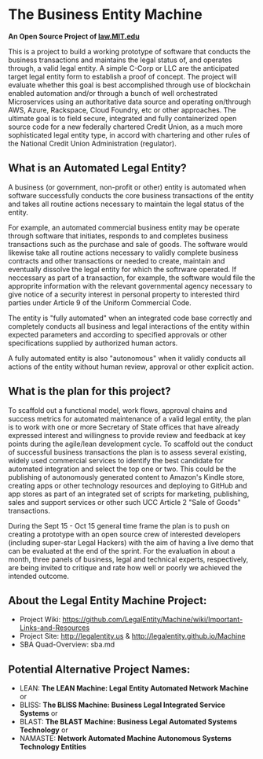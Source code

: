 
# The Business Entity Machine 
**An Open Source Project of <a href="http://law.mit.edu">law.MIT.edu</a>**

This is a project to build a working prototype of software that conducts the business transactions and maintains the legal status of, and operates through, a valid legal entity. A simple C-Corp or LLC are the anticipated target legal entity form to establish a proof of concept. The project will evaluate whether this goal is best accomplished through use of blockchain enabled automation and/or through a bunch of well orchestrated Microservices using an authoritative data source and operating on/through AWS, Azure, Rackspace, Cloud Foundry, etc or other approaches. The ultimate goal is to field secure, integrated and fully containerized open source code for a new federally chartered Credit Union, as a much more sophisticated legal entity type, in accord with chartering and other rules of the National Credit Union Administration (regulator).  

## What is an Automated Legal Entity?

A business (or government, non-profit or other) entity is automated when software successfully conducts the core business transactions of the entity and takes all routine actions necessary to maintain the legal status of the entity. 

For example, an automated commercial business entity may be operate through software that initiates, responds to and completes business transactions such as the purchase and sale of goods. The software would likewise take all routine actions necessary to validly complete business contracts and other transactions or needed to create, maintain and eventually dissolve the legal entity for which the softrware operated.   If neccessary as part of a transaction, for example, the software would file the approprite information with the relevant governmental agency necessary to give notice of a security interest in personal property to interested third parties under Article 9 of the Uniform Commercial Code. 

The entity is "fully automated" when an integrated code base correctly and completely conducts all business and legal interactions of the entity within expected parameters and according to specified approvals or other specifications supplied by authorized human actors.  

A fully automated entity is also "autonomous" when it validly conducts all actions of the entity without human review, approval or other explicit action.  

## What is the plan for this project?

To scaffold out a functional model, work flows, approval chains and success metrics for automated maintenance of a valid legal entity, the plan is to work with one or more Secretary of State offices that have already expressed interest and willingness to provide review and feedback at key points during the agile/lean development cycle.  To scaffold out the conduct of successful business transactions the plan is to assess several existing, widely used commercial services to identify the best candidate for automated integration and select the top one or two.  This could be the publishing of autonomously generated content to Amazon's Kindle store, creating apps or other technology resources and deploying to GitHub and app stores as part of an integrated set of scripts for marketing, publishing, sales and support services or other such UCC Article 2 "Sale of Goods" transactions. 

During the Sept 15 - Oct 15 general time frame the plan is to push on creating a prototype with an open source crew of interested developers (including super-star Legal Hackers) with the aim of having a live demo that can be evaluated at the end of the sprint.  For the evaluation in about a month, three panels of business, legal and technical experts, respectively, are being invited to critique and rate how well or poorly we achieved the intended outcome.  

## About the Legal Entity Machine Project:
* Project Wiki: https://github.com/LegalEntity/Machine/wiki/Important-Links-and-Resources
* Project Site: http://legalentity.us & http://legalentity.github.io/Machine
* SBA Quad-Overview: sba.md


## Potential Alternative Project Names:

* LEAN: **The LEAN Machine: Legal Entity Automated Network Machine** or
* BLISS: **The BLISS Machine: Business Legal Integrated Service Systems** or
* BLAST: **The BLAST Machine: Business Legal Automated Systems Technology** or 
* NAMASTE: **Network Automated Machine Autonomous Systems Technology Entities** 
